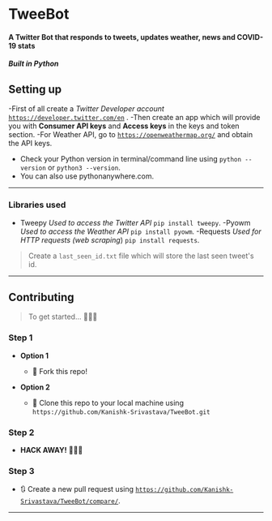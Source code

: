 # TweeBot
#### A Twitter Bot that responds to tweets, updates weather, news and COVID-19 stats
***Built in Python***
## Setting up 
-First of all create a *Twitter Developer account* <a href="https://developer.twitter.com/en" target="_blank">`https://developer.twitter.com/en`</a> .
-Then create an app which will provide you with **Consumer API keys** and **Access keys** in the keys and token section.
-For Weather API, go to <a href="https://openweathermap.org/" target="_blank">`https://openweathermap.org/`</a> and obtain the API keys. 
- Check your Python version in terminal/command line using `python --version` or `python3 --version`. 
- You can also use pythonanywhere.com. 
---
### Libraries used
- Tweepy *Used to access the Twitter API* 
`pip install tweepy`.
-Pyowm *Used to access the Weather API* 
`pip install pyowm`. 
-Requests *Used for HTTP requests (web scraping*) 
`pip install requests`. 

> Create a `last_seen_id.txt` file which will store the last seen tweet's id. 
---
## Contributing

> To get started... 👨🏻‍💻 

### Step 1

- **Option 1**
    - 🍴 Fork this repo!

- **Option 2**
    - 👯 Clone this repo to your local machine using `https://github.com/Kanishk-Srivastava/TweeBot.git`

### Step 2

- **HACK AWAY!** 🔨🔨🔨

### Step 3

- 🔃 Create a new pull request using <a href="https://github.com/Kanishk-Srivastava/TweeBot/compare/" target="_blank">`https://github.com/Kanishk-Srivastava/TweeBot/compare/`</a>.

---
